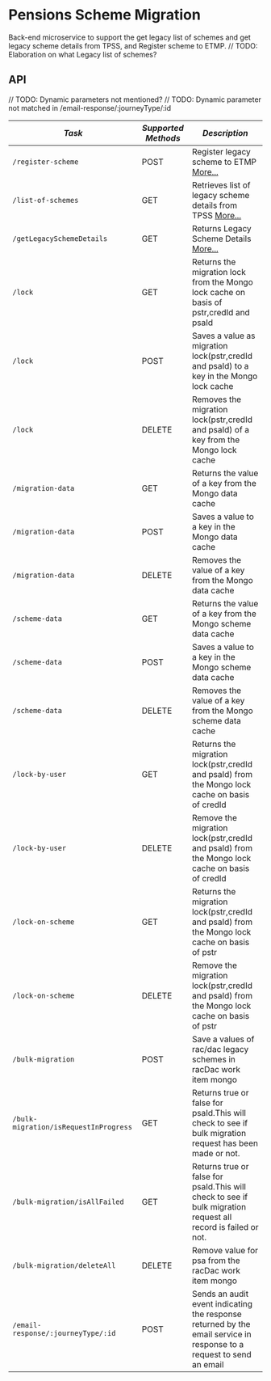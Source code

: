 
# Pensions Scheme  Migration

Back-end microservice to support the get legacy list of schemes and get legacy scheme details from TPSS, and Register scheme to ETMP.
// TODO: Elaboration on what Legacy list of schemes?


API
---

// TODO: Dynamic parameters not mentioned?
// TODO: Dynamic parameter not matched in /email-response/:journeyType/:id

| *Task* | *Supported Methods* | *Description* |
|--------|----|----|
| ```/register-scheme                                     ```  | POST   | Register legacy scheme to ETMP [More...](docs/register-scheme.md) |
| ```/list-of-schemes                                     ```  | GET    | Retrieves list of legacy scheme details from TPSS [More...](docs/list-of-schemes.md) |
| ```/getLegacySchemeDetails                              ```  | GET    | Returns Legacy Scheme Details [More...](docs/scheme.md) |
| ```/lock                                                ```  | GET    | Returns the migration lock from the Mongo lock cache on basis of pstr,credId and psaId
| ```/lock                                                ```  | POST   | Saves a value as migration lock(pstr,credId and psaId) to a key in the Mongo lock cache
| ```/lock                                                ```  | DELETE | Removes the migration lock(pstr,credId and psaId) of a key from the Mongo lock cache
| ```/migration-data                                      ```  | GET    | Returns the value of a key from the Mongo data cache
| ```/migration-data                                      ```  | POST   | Saves a value to a key in the Mongo data cache
| ```/migration-data                                      ```  | DELETE | Removes the value of a key from the Mongo data cache
| ```/scheme-data                                         ```  | GET    | Returns the value of a key from the Mongo scheme data cache
| ```/scheme-data                                         ```  | POST   | Saves a value to a key in the Mongo scheme data cache
| ```/scheme-data                                         ```  | DELETE | Removes the value of a key from the Mongo scheme data cache
| ```/lock-by-user                                        ```  | GET    | Returns the migration lock(pstr,credId and psaId) from the Mongo lock cache on basis of credId
| ```/lock-by-user                                        ```  | DELETE | Remove the migration lock(pstr,credId and psaId) from the Mongo lock cache on basis of credId
| ```/lock-on-scheme                                      ```  | GET    | Returns the migration lock(pstr,credId and psaId) from the Mongo lock cache on basis of pstr
| ```/lock-on-scheme                                      ```  | DELETE | Remove the migration lock(pstr,credId and psaId) from the Mongo lock cache on basis of pstr
| ```/bulk-migration                                      ```  | POST   | Save a values of rac/dac legacy schemes in racDac work item mongo
| ```/bulk-migration/isRequestInProgress                  ```  | GET    | Returns true or false for psaId.This will check to see if bulk migration request has been made or not.
| ```/bulk-migration/isAllFailed                          ```  | GET    | Returns true or false for psaId.This will check to see if bulk migration request all record is failed or not.
| ```/bulk-migration/deleteAll                            ```  | DELETE | Remove value for psa from the  racDac work item mongo
| ```/email-response/:journeyType/:id                     ```  | POST   | Sends an audit event indicating the response returned by the email service in response to a request to send an email
